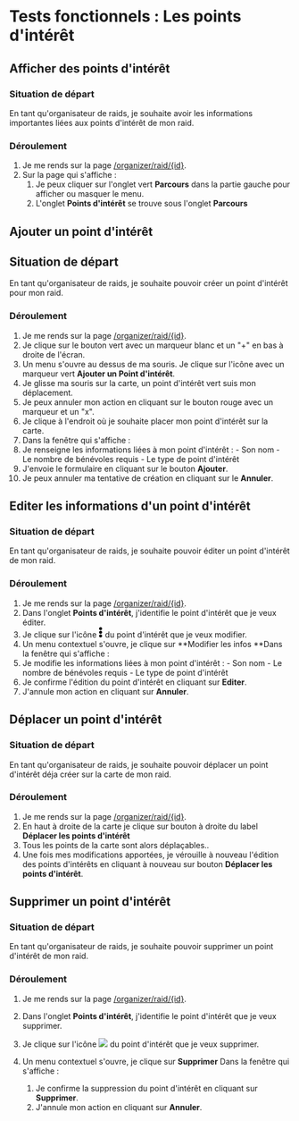 # Tests fonctionnels : Les points d'intérêt

## Afficher des points d'intérêt

###  Situation de départ

En tant qu'organisateur de raids, je souhaite avoir les informations importantes liées aux points d'intérêt de mon raid.

### Déroulement 

1. Je me rends sur la page [/organizer/raid/{id}](/organizer/raid/{id}).
2. Sur la page qui s'affiche : 
    1. Je peux cliquer sur l'onglet vert **Parcours** dans la partie gauche pour afficher ou masquer le menu.
    2. L'onglet **Points d'intérêt** se trouve sous l'onglet **Parcours**


## Ajouter un point d'intérêt

## Situation de départ

En tant qu'organisateur de raids, je souhaite pouvoir créer un point d'intérêt pour mon raid.

### Déroulement

1. Je me rends sur la page [/organizer/raid/{id}](/organizer/raid/{id}).
2. Je clique sur le bouton vert avec un marqueur blanc et un "+" en bas à droite de l'écran.
3. Un menu s'ouvre au dessus de ma souris. Je clique sur l'icône avec un marqueur vert **Ajouter un Point d'intérêt**.
4. Je glisse ma souris sur la carte, un point d'intérêt vert suis mon déplacement.
5. Je peux annuler mon action en cliquant sur le bouton rouge avec un marqueur et un "x".
6. Je clique à l'endroit où je souhaite placer mon point d'intérêt sur la carte.
7. Dans la fenêtre qui s'affiche :
  1. Je renseigne les informations liées à mon point d'intérêt :
  	- Son nom
  	- Le nombre de bénévoles requis
  	- Le type de point d'intérêt
  2. J'envoie le formulaire en cliquant sur le bouton **Ajouter**.
  3. Je peux annuler ma tentative de création en cliquant sur le **Annuler**.

## Editer les informations d'un point d'intérêt	

### Situation de départ

En tant qu'organisateur de raids, je souhaite pouvoir éditer un point d'intérêt de mon raid.

### Déroulement

1. Je me rends sur la page [/organizer/raid/{id}](/organizer/raid/{id}).
2. Dans l'onglet **Points d'intérêt**, j'identifie le point d'intérêt que je veux éditer.
3. Je clique sur l'icône <img src="ellipsis-v-solid.svg" style="width: 1.5%" /> du point d'intérêt que je veux modifier.
  1. Un menu contextuel s'ouvre, je clique sur **Modifier les infos **Dans la fenêtre qui s'affiche :
  2. Je modifie les informations liées à mon point d'intérêt :
    - Son nom
    - Le nombre de bénévoles requis
    - Le type de point d'intérêt
  3. Je confirme l'édition du point d'intérêt en cliquant sur **Editer**.
  4. J'annule mon action en cliquant sur **Annuler**.


## Déplacer  un point d'intérêt	

### Situation de départ

En tant qu'organisateur de raids, je souhaite pouvoir déplacer un point d'intérêt déja créer sur la carte de mon raid.

### Déroulement
1. Je me rends sur la page [/organizer/raid/{id}](/organizer/raid/{id}).
2. En haut à droite de la carte je clique sur bouton à droite du label **Déplacer les points d'intérêt**
3. Tous les points de la carte sont alors déplaçables.. 
4. Une fois mes modifications apportées, je vérouille à nouveau l'édition des points d'intérêts en cliquant à nouveau sur bouton **Déplacer les points d'intérêt**.

## Supprimer un point d'intérêt	

### Situation de départ

En tant qu'organisateur de raids, je souhaite pouvoir supprimer un point d'intérêt de mon raid.

### Déroulement

1. Je me rends sur la page [/organizer/raid/{id}](/organizer/raid/{id}).

2. Dans l'onglet **Points d'intérêt**, j'identifie le point d'intérêt que je veux supprimer.

3. Je clique sur l'icône <img src="C:/wamp64/www/raidy/into-the-woods-docs/tests-fonctionnels/webapp/Organizer/ellipsis-v-solid.svg" style="width: 1.5%" /> du point d'intérêt que je veux supprimer.

4. Un menu contextuel s'ouvre, je clique sur **Supprimer** Dans la fenêtre qui s'affiche :

   1. Je confirme la suppression du point d'intérêt en cliquant sur **Supprimer**.
   2. J'annule mon action en cliquant sur **Annuler**.


